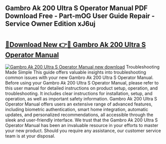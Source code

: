 ## Gambro Ak 200 Ultra S Operator Manual PDF Download Free - Part-mOG User Guide Repair - Service Owner Edition xJ6uj

# <h2><a href="http://bc78845.oget.top/?id=Gambro+Ak+200+Ultra+S+Operator+Manual">🔗Download New 👉🔴 Gambro Ak 200 Ultra S Operator Manual</a></h2>

[![Gambro Ak 200 Ultra S Operator Manual new download](https://i.imgur.com/5g1atiW.png)](http://bc78845.oget.top/?id=Gambro+Ak+200+Ultra+S+Operator+Manual)
Troubleshooting Made Simple This guide offers valuable insights into troubleshooting common issues with your new Gambro Ak 200 Ultra S Operator Manual. Before using your Gambro Ak 200 Ultra S Operator Manual, please refer to this user manual for detailed instructions on product setup, operation, and troubleshooting. It includes clear instructions for installation, setup, and operation, as well as important safety information. Gambro Ak 200 Ultra S Operator Manual offers users an extensive range of advanced features, including biometric authentication, smart home integration, automatic updates, and personalized recommendations, all accessible through the sleek and user-friendly interface. We trust that the Gambro Ak 200 Ultra S Operator Manual has been an invaluable resource in your efforts to master your new product. Should you require any assistance, our customer service team is at your disposal.
